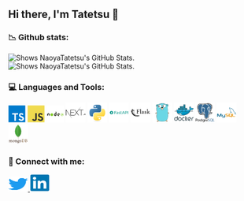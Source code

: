## Hi there, I'm Tatetsu 👋

### 📉 Github stats:

<picture>
  <source media="(prefers-color-scheme: dark)" srcset="https://github-readme-stats.vercel.app/api?username=NaoyaTatetsu&show_icons=true&theme=tokyonight&hide=HTML,CSS,SCSS,Jupyter+Notebook" width="300" height="130">
  <img alt="Shows NaoyaTatetsu's GitHub Stats." src="https://github-readme-stats.vercel.app/api?username=NaoyaTatetsu&show_icons=true&theme=city_light&hide=HTML,CSS,SCSS,Jupyter+Notebook">
</picture>

<picture>
  <source media="(prefers-color-scheme: dark)" srcset="https://github-readme-stats.vercel.app/api/top-langs/?username=NaoyaTatetsu&layout=compact&theme=tokyonight&hide=HTML,CSS,SCSS,Jupyter+Notebook" width="300" height="130">
  <img alt="Shows NaoyaTatetsu's GitHub Stats." src="https://github-readme-stats.vercel.app/api/top-langs/?username=NaoyaTatetsu&layout=compact&theme=city_light&hide=HTML,CSS,SCSS,Jupyter+Notebook">
</picture>

### 💻 Languages and Tools:

<p align="left>
<img
      src=""
      alt="" />
<img
      src="https://raw.githubusercontent.com/devicons/devicon/master/icons/typescript/typescript-original.svg"
      alt="typescript" width="35" height="35" />
<img
      src="https://raw.githubusercontent.com/devicons/devicon/master/icons/javascript/javascript-original.svg"
      alt="javascript" width="35" height="35" />
<img
      src="https://raw.githubusercontent.com/devicons/devicon/master/icons/nodejs/nodejs-original-wordmark.svg"
      alt="nodejs" width="35" height="35" />
<img
      src="https://raw.githubusercontent.com/devicons/devicon/master/icons/nextjs/nextjs-original-wordmark.svg"
      alt="nextjs" width="40" height="40" />
<img
      src="https://raw.githubusercontent.com/devicons/devicon/master/icons/python/python-original.svg"
      alt="python" width="40" height="40" />
<img
      src="https://raw.githubusercontent.com/devicons/devicon/master/icons/fastapi/fastapi-original-wordmark.svg"
      alt="fastapi" width="40" height="40" />
<img
      src="https://raw.githubusercontent.com/devicons/devicon/master/icons/flask/flask-original-wordmark.svg"
      alt="flask" width="40" height="40" />
<img
      src="https://raw.githubusercontent.com/devicons/devicon/master/icons/go/go-original.svg"
      alt="go" width="40" height="40" />
<img
      src="https://raw.githubusercontent.com/devicons/devicon/master/icons/docker/docker-original-wordmark.svg"
      alt="docker" width="40" height="40" />
<img
      src="https://raw.githubusercontent.com/devicons/devicon/master/icons/postgresql/postgresql-original-wordmark.svg"
      alt="postgresql" width="40" height="40" />
<img
      src="https://raw.githubusercontent.com/devicons/devicon/master/icons/mysql/mysql-original-wordmark.svg"
      alt="mysql" width="40" height="40" />
<img
      src="https://raw.githubusercontent.com/devicons/devicon/master/icons/mongodb/mongodb-original-wordmark.svg"
      alt="mongodb" width="40" height="40" />
</p>

### 📨 Connect with me:

<p align="left>
    <img src="" />
  <a href="https://twitter.com/tttnaobi">
    <img src="https://raw.githubusercontent.com/devicons/devicon/master/icons/twitter/twitter-original.svg" width="40" height="30" />
  </a>
  <a href="https://www.linkedin.com/in/naoya-tatetsu-204279274/">
    <img src="https://raw.githubusercontent.com/devicons/devicon/master/icons/linkedin/linkedin-original.svg" width="40" height="35" />
  </a>
</p>

